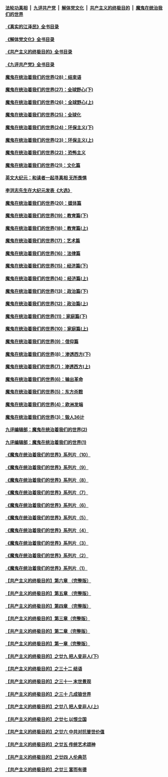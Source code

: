 ####  [法轮功真相](../../../../basic/blob/master/README.md?t=05100801) &nbsp;|&nbsp; [九评共产党](../../../../9ping.md/blob/master/README.md?t=05100801) &nbsp;|&nbsp; [解体党文化](../../../../jtdwh.md/blob/master/README.md?t=05100801)  &nbsp;|&nbsp; [共产主义的终极目的](../../../../gczydzjmd.md/blob/master/README.md?t=05100801) &nbsp;|&nbsp; [魔鬼在统治我们的世界](../../../../mgztzwmdsj.md/blob/master/README.md?t=05100801) 

#### [《真实的江泽民》全书目录](../pages/nsc422/n13721399.md?t=05100801) 

#### [《解体党文化》全书目录](../pages/nsc422/n13721157.md?t=05100801) 

#### [《共产主义的终极目的》全书目录](../pages/nsc422/n13721048.md?t=05100801) 

#### [《九评共产党》全书目录](../pages/nsc422/n13708085.md?t=05100801) 

#### [魔鬼在统治着我们的世界(28)：结束语](../pages/nsc422/n10936246.md?t=05100801) 

#### [魔鬼在统治着我们的世界(27)：全球野心(下)](../pages/nsc422/n10928319.md?t=05100801) 

#### [魔鬼在统治着我们的世界(26)：全球野心(上)](../pages/nsc422/n10900318.md?t=05100801) 

#### [魔鬼在统治着我们的世界(25)：全球化](../pages/nsc422/n10788205.md?t=05100801) 

#### [魔鬼在统治着我们的世界(24)：环保主义(下)](../pages/nsc422/n10695307.md?t=05100801) 

#### [魔鬼在统治着我们的世界(23)：环保主义(上)](../pages/nsc422/n10688613.md?t=05100801) 

#### [魔鬼在统治着我们的世界(22)：恐怖主义](../pages/nsc422/n10614727.md?t=05100801) 

#### [魔鬼在统治着我们的世界(21)：文化篇](../pages/nsc422/n10597706.md?t=05100801) 

#### [英文大纪元：和读者一起寻真相 无所畏惧](../pages/nsc422/n12542027.md?t=05100801) 

#### [李洪志先生在大纪元发表《大选》](../pages/nsc422/n12534746.md?t=05100801) 

#### [魔鬼在统治着我们的世界(20)：媒体篇](../pages/nsc422/n10586579.md?t=05100801) 

#### [魔鬼在统治着我们的世界(19)：教育篇(下)](../pages/nsc422/n10564808.md?t=05100801) 

#### [魔鬼在统治着我们的世界(18)：教育篇(上)](../pages/nsc422/n10526970.md?t=05100801) 

#### [魔鬼在统治着我们的世界(17)：艺术篇](../pages/nsc422/n10499093.md?t=05100801) 

#### [魔鬼在统治着我们的世界(16)：法律篇](../pages/nsc422/n10485969.md?t=05100801) 

#### [魔鬼在统治着我们的世界(15)：经济篇(下)](../pages/nsc422/n10469975.md?t=05100801) 

#### [魔鬼在统治着我们的世界(14)：经济篇(上)](../pages/nsc422/n10457370.md?t=05100801) 

#### [魔鬼在统治着我们的世界(13)：政治篇(下)](../pages/nsc422/n10448270.md?t=05100801) 

#### [魔鬼在统治着我们的世界(12)：政治篇(上)](../pages/nsc422/n10444576.md?t=05100801) 

#### [魔鬼在统治着我们的世界(11)：家庭篇(下)](../pages/nsc422/n10440961.md?t=05100801) 

#### [魔鬼在统治着我们的世界(10)：家庭篇(上)](../pages/nsc422/n10435448.md?t=05100801) 

#### [魔鬼在统治着我们的世界(9)：信仰篇](../pages/nsc422/n10432159.md?t=05100801) 

#### [魔鬼在统治着我们的世界(8)：渗透西方(下)](../pages/nsc422/n10429603.md?t=05100801) 

#### [魔鬼在统治着我们的世界(7)：渗透西方(上)](../pages/nsc422/n10426013.md?t=05100801) 

#### [魔鬼在统治着我们的世界(6)：输出革命](../pages/nsc422/n10421536.md?t=05100801) 

#### [魔鬼在统治着我们的世界(5)：东方杀戮](../pages/nsc422/n10417707.md?t=05100801) 

#### [魔鬼在统治着我们的世界(4)：欧洲发端](../pages/nsc422/n10414890.md?t=05100801) 

#### [魔鬼在统治着我们的世界(3)：毁人36计](../pages/nsc422/n10411583.md?t=05100801) 

#### [九评编辑部：魔鬼在统治着我们的世界(2)](../pages/nsc422/n10410036.md?t=05100801) 

#### [九评编辑部：魔鬼在统治着我们的世界(1)](../pages/nsc422/n10406825.md?t=05100801) 

#### [《魔鬼在统治着我们的世界》系列片（10）](../pages/nsc422/n12292670.md?t=05100801) 

#### [《魔鬼在统治着我们的世界》系列片（9）](../pages/nsc422/n12290859.md?t=05100801) 

#### [《魔鬼在统治着我们的世界》系列片（8）](../pages/nsc422/n12287445.md?t=05100801) 

#### [《魔鬼在统治着我们的世界》系列片（7）](../pages/nsc422/n12283425.md?t=05100801) 

#### [《魔鬼在统治着我们的世界》系列片（6）](../pages/nsc422/n12282314.md?t=05100801) 

#### [《魔鬼在统治着我们的世界》系列片（5）](../pages/nsc422/n12281419.md?t=05100801) 

#### [《魔鬼在统治着我们的世界》系列片（4）](../pages/nsc422/n12274024.md?t=05100801) 

#### [《魔鬼在统治着我们的世界》系列片（3）](../pages/nsc422/n12271322.md?t=05100801) 

#### [《魔鬼在统治着我们的世界》系列片（2）](../pages/nsc422/n12269049.md?t=05100801) 

#### [《魔鬼在统治着我们的世界》系列片（1）](../pages/nsc422/n12267575.md?t=05100801) 

#### [【共产主义的终极目的】第六章 （完整版）](../pages/nsc422/n11428913.md?t=05100801) 

#### [【共产主义的终极目的】第五章 （完整版）](../pages/nsc422/n11428912.md?t=05100801) 

#### [【共产主义的终极目的】第四章 （完整版）](../pages/nsc422/n11428907.md?t=05100801) 

#### [【共产主义的终极目的】第三章（完整版）](../pages/nsc422/n11428848.md?t=05100801) 

#### [【共产主义的终极目的】第二章（完整版）](../pages/nsc422/n11428831.md?t=05100801) 

#### [【共产主义的终极目的】第一章（完整版）](../pages/nsc422/n11417651.md?t=05100801) 

#### [【共产主义的终极目的】之廿九 把人变非人(下)](../pages/nsc422/n11344140.md?t=05100801) 

#### [【共产主义的终极目的】之三十二 结语](../pages/nsc422/n11360535.md?t=05100801) 

#### [【共产主义的终极目的】之三十一 末世景观](../pages/nsc422/n11351129.md?t=05100801) 

#### [【共产主义的终极目的】之三十 几成狼世界](../pages/nsc422/n11348280.md?t=05100801) 

#### [【共产主义的终极目的】之廿八 把人变非人(上)](../pages/nsc422/n11340492.md?t=05100801) 

#### [【共产主义的终极目的】之廿七 以恨立国](../pages/nsc422/n11336944.md?t=05100801) 

#### [【共产主义的终极目的】之廿六 中共对抗普世价值](../pages/nsc422/n11324785.md?t=05100801) 

#### [【共产主义的终极目的】之廿五 传统艺术颂神](../pages/nsc422/n11296396.md?t=05100801) 

#### [【共产主义的终极目的】之廿四 人伦典范](../pages/nsc422/n11296397.md?t=05100801) 

#### [【共产主义的终极目的】之廿三 富而有德](../pages/nsc422/n11283598.md?t=05100801) 

